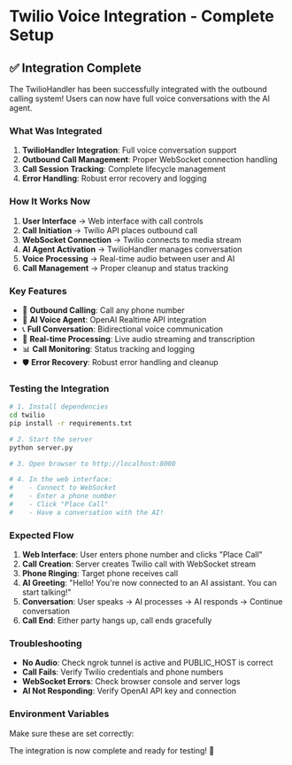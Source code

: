 # Twilio Voice Integration - Complete Setup

## ✅ Integration Complete

The TwilioHandler has been successfully integrated with the outbound calling system! Users can now have full voice conversations with the AI agent.

### **What Was Integrated**

1. **TwilioHandler Integration**: Full voice conversation support
2. **Outbound Call Management**: Proper WebSocket connection handling
3. **Call Session Tracking**: Complete lifecycle management
4. **Error Handling**: Robust error recovery and logging

### **How It Works Now**

1. **User Interface** → Web interface with call controls
2. **Call Initiation** → Twilio API places outbound call
3. **WebSocket Connection** → Twilio connects to media stream
4. **AI Agent Activation** → TwilioHandler manages conversation
5. **Voice Processing** → Real-time audio between user and AI
6. **Call Management** → Proper cleanup and status tracking

### **Key Features**

- 🎯 **Outbound Calling**: Call any phone number
- 🤖 **AI Voice Agent**: OpenAI Realtime API integration
- 📞 **Full Conversation**: Bidirectional voice communication
- 🔄 **Real-time Processing**: Live audio streaming and transcription
- 📊 **Call Monitoring**: Status tracking and logging
- 🛡️ **Error Recovery**: Robust error handling and cleanup

### **Testing the Integration**

```bash
# 1. Install dependencies
cd twilio
pip install -r requirements.txt

# 2. Start the server
python server.py

# 3. Open browser to http://localhost:8000

# 4. In the web interface:
#    - Connect to WebSocket
#    - Enter a phone number
#    - Click "Place Call"
#    - Have a conversation with the AI!
```

### **Expected Flow**

1. **Web Interface**: User enters phone number and clicks "Place Call"
2. **Call Creation**: Server creates Twilio call with WebSocket stream
3. **Phone Ringing**: Target phone receives call
4. **AI Greeting**: "Hello! You're now connected to an AI assistant. You can start talking!"
5. **Conversation**: User speaks → AI processes → AI responds → Continue conversation
6. **Call End**: Either party hangs up, call ends gracefully

### **Troubleshooting**

- **No Audio**: Check ngrok tunnel is active and PUBLIC_HOST is correct
- **Call Fails**: Verify Twilio credentials and phone numbers
- **WebSocket Errors**: Check browser console and server logs
- **AI Not Responding**: Verify OpenAI API key and connection

### **Environment Variables**

Make sure these are set correctly:

 

The integration is now complete and ready for testing! 🎉
